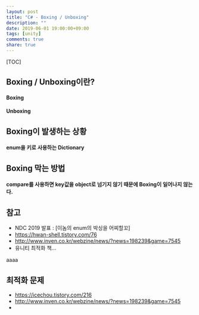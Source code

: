 ```yaml
---
layout: post
title: "C# - Boxing / Unboxing"
description: ""
date: 2019-06-01 19:00:00+09:00
tags: [unity]
comments: true
share: true
---
```


[TOC]

## Boxing / Unboxing이란?
#### Boxing


#### Unboxing

## Boxing이 발생하는 상황

#### enum을 키로 사용하는 Dictionary



## Boxing 막는 방법

#### compare를 사용하면 key값을 object로 넘기지 않기 때문에 Boxing이 일어나지 않는다.



## 참고
- NDC 2019 발표 : [이놈의 enum의 박싱을 어찌할꼬]
- <https://hwan-shell.tistory.com/76>
- <http://www.inven.co.kr/webzine/news/?news=198239&game=7545>
- 유니티 최적화 책...

aaaa



## 최적화 문제 

- <https://icechou.tistory.com/216>
- <http://www.inven.co.kr/webzine/news/?news=198239&game=7545>
- 